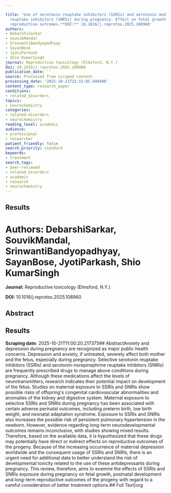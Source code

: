 ```yaml
---

title: 'Use of serotonin reuptake inhibitors (SSRIs) and serotonin and norepinephrine
  reuptake inhibitors (SNRIs) during pregnancy: Effect on fetal growth and long-term
  reproductive outcomes.**DOI:** 10.1016/j.reprotox.2025.108960'
authors:
- DebarshiSarkar
- SouvikMandal
- SrinwantiBandyopadhyay
- SayanBose
- JyotiParkash
- Shio KumarSingh
journal: Reproductive toxicology (Elmsford, N.Y.)
doi: 10.1016/j.reprotox.2025.108960
publication_date: ''
source: Processed from scraped content
processing_date: '2025-10-21T22:15:05.840490'
content_type: research_paper
conditions:
- related_disorders
topics:
- neurochemistry
categories:
- related-disorders
- neurochemistry
reading_level: academic
audience:
- professional
- researcher
patient_friendly: false
search_priority: standard
keywords:
- treatment
search_tags:
- peer-reviewed
- related_disorders
- academic
- research
- neurochemistry
---
```




## Results

# **Authors:** DebarshiSarkar, SouvikMandal, SrinwantiBandyopadhyay, SayanBose, JyotiParkash, Shio KumarSingh

**Journal:** Reproductive toxicology (Elmsford, N.Y.)

**DOI:** 10.1016/j.reprotox.2025.108960

## Abstract

## Results

**Scraping date:** 2025-10-21T11:00:20.217375## AbstractAnxiety and depression during pregnancy are recognized as major public health concerns. Depression and anxiety, if untreated, severely affect both mother and the fetus, especially during pregnancy. Selective serotonin reuptake inhibitors (SSRIs) and serotonin-norepinephrine reuptake inhibitors (SNRIs) are frequently prescribed drugs to manage above conditions during pregnancy. Although these medications affect the levels of neurotransmitters, research indicates their potential impact on development of the fetus. Studies on maternal exposure to SSRIs and SNRIs show possible risks of offspring's congenital cardiovascular abnormalities and anomalies of the kidney and digestive system. Maternal exposure to selective SSRIs and SNRIs during pregnancy has been associated with certain adverse perinatal outcomes, including preterm birth, low birth weight, and neonatal adaptation syndrome. Exposure to SSRIs and SNRIs also increases the possible risk of persistent pulmonary hypertension in the newborn. However, evidence regarding long-term neurodevelopmental outcomes remains inconclusive, with studies showing mixed results. Therefore, based on the available data, it is hypothesized that these drugs may potentially have direct or indirect effects on reproductive outcomes of the progeny. Because of the increasing occurrence of maternal depression worldwide and the consequent usage of SSRIs and SNRIs, there is an urgent need for additional data to better understand the risk of developmental toxicity related to the use of these antidepressants during pregnancy. This review, therefore, aims to examine the effects of SSRIs and SNRIs exposure during pregnancy on fetal growth, postnatal development and long-term reproductive outcomes of the progeny with regard to a careful consideration of better treatment options.## Full Text}org
